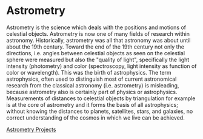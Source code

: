 # Astrometry
Astrometry is the science which deals with the positions and motions of celestial objects. Astrometry is now one of many fields of research within astronomy. Historically, astrometry was all that astronomy was about until about the 19th century. Toward the end of the 19th century not only the directions, i.e. angles between celestial objects as seen on the celestial sphere were measured but also the "quality of light", specifically the light intensity (photometry) and color (spectroscopy, light intensity as function of color or wavelength). This was the birth of astrophysics. The term astrophysics, often used to distinguish most of current astronomical research from the classical astronomy (i.e. astrometry) is misleading, because astrometry also is certainly part of physics or astrophysics. Measurements of distances to celestial objects by triangulation for example is at the core of astrometry and it forms the basis of all astrophysics; without knowing the distances to planets, satellites, stars, and galaxies, no correct understanding of the cosmos in which we live can be achieved.

[Astrometry Projects](Astrometry)
